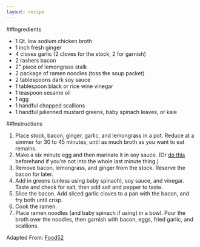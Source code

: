```yaml
---
layout: recipe
---
```


##Ingredients
- 1 Qt. low sodium chicken broth
- 1 inch fresh ginger
- 4 cloves garlic (2 cloves for the stock, 2 for garnish)
- 2 rashers bacon
- 2" piece of lemongrass stalk
- 2 package of ramen noodles (toss the soup packet)
- 2 tablespoons dark soy sauce
- 1 tablespoon black or rice wine vinegar
- 1 teaspoon sesame oil
- 1 egg
- 1 handful chopped scallions
- 1 handful julienned mustard greens, baby spinach leaves, or kale

##Instructions
1. Place stock, bacon, ginger, garlic, and lemongrass in a pot. Reduce at a simmer for 30 to 45 minutes, until as much broth as you want to eat remains.
2. Make a six minute egg and then marinate it in soy sauce. (Or [do this](http://www.seriouseats.com/recipes/2012/03/ajitsuke-tamago-japanese-marinated-soft-boiled-egg-recipe.html) beforehand if you're not into the whole last minute thing.)
3. Remove bacon, lemongrass, and ginger from the stock. Reserve the bacon for later.
4. Add in greens (unless using baby spinach), soy sauce, and vinegar. Taste and check for salt, then add salt and pepper to taste.
5. Slice the bacon. Add sliced garlic cloves to a pan with the bacon, and fry both until crisp.
6. Cook the ramen. 
7. Place ramen noodles (and baby spinach if using) in a bowl. Pour the broth over the noodles, then garnish with bacon, eggs, fried garlic, and scallions.

Adapted From: [Food52](http://food52.com/recipes/20680-bacon-egg-ramen)